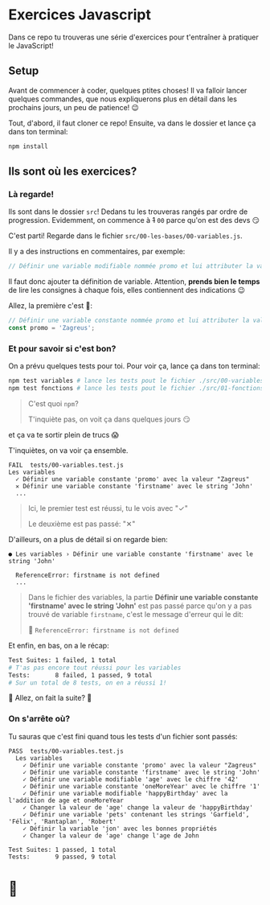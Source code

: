 # Exercices Javascript

Dans ce repo tu trouveras une série d'exercices pour t'entraîner à pratiquer le JavaScript!

## Setup

Avant de commencer à coder, quelques ptites choses!
Il va falloir lancer quelques commandes, que nous expliquerons plus en détail dans les prochains jours, un peu de patience! 😉

Tout, d'abord, il faut cloner ce repo! Ensuite, va dans le dossier et lance ça dans ton terminal:

```bash
npm install
```

## Ils sont où les exercices?

### Là regarde!

Ils sont dans le dossier `src`! Dedans tu les trouveras rangés par ordre de progression. Evidemment, on commence à ~~1~~ `00` parce qu'on est des devs 😏

C'est parti! Regarde dans le fichier `src/00-les-bases/00-variables.js`.

Il y a des instructions en commentaires, par exemple:

```js
// Définir une variable modifiable nommée promo et lui attributer la valeur "Zagreus"
```

Il faut donc ajouter ta définition de variable. Attention, **prends bien le temps** de lire les consignes à chaque fois, elles contiennent des indications 😉

Allez, la première c'est 🎁:

```js
// Définir une variable constante nommée promo et lui attributer la valeur "Zagreus"
const promo = 'Zagreus';
```

### Et pour savoir si c'est bon?

On a prévu quelques tests pour toi. Pour voir ça, lance ça dans ton terminal:

```bash
npm test variables # lance les tests pout le fichier ./src/00-variables
npm test fonctions # lance les tests pout le fichier ./src/01-fonctions
```
> C'est quoi `npm`?
>
> T'inquiète pas, on voit ça dans quelques jours 😏

et ça va te sortir plein de trucs 😱

T'inquiètes, on va voir ça ensemble.

```
FAIL  tests/00-variables.test.js
Les variables
  ✓ Définir une variable constante 'promo' avec la valeur "Zagreus"
  ✕ Définir une variable constante 'firstname' avec le string 'John'
  ...
```

> Ici, le premier test est réussi, tu le vois avec "✓"
>
> Le deuxième est pas passé: "✕"

D'ailleurs, on a plus de détail si on regarde bien:

```
● Les variables › Définir une variable constante 'firstname' avec le string 'John'

  ReferenceError: firstname is not defined
  ...
```

> Dans le fichier des variables, la partie **Définir une variable constante 'firstname' avec le string 'John'** est pas passé parce qu'on y a pas trouvé de variable `firstname`, c'est le message d'erreur qui le dit:
>
> 🤖 `ReferenceError: firstname is not defined`

Et enfin, en bas, on a le récap:

```bash
Test Suites: 1 failed, 1 total
# T'as pas encore tout réussi pour les variables
Tests:       8 failed, 1 passed, 9 total
# Sur un total de 8 tests, on en a réussi 1!
```

💪 Allez, on fait la suite? 💪

### On s'arrête où?

Tu sauras que c'est fini quand tous les tests d'un fichier sont passés:
```
PASS  tests/00-variables.test.js
  Les variables
    ✓ Définir une variable constante 'promo' avec la valeur "Zagreus"
    ✓ Définir une variable constante 'firstname' avec le string 'John'
    ✓ Définir une variable modifiable 'age' avec le chiffre '42'
    ✓ Définir une variable constante 'oneMoreYear' avec le chiffre '1'
    ✓ Définir une variable modifiable 'happyBirthday' avec la l'addition de age et oneMoreYear
    ✓ Changer la valeur de 'age' change la valeur de 'happyBirthday'
    ✓ Définir une variable 'pets' contenant les strings 'Garfield', 'Félix', 'Rantaplan', 'Robert'
    ✓ Définir la variable 'jon' avec les bonnes propriétés
    ✓ Changer la valeur de 'age' change l'age de John

Test Suites: 1 passed, 1 total
Tests:       9 passed, 9 total
```

# 🤩
